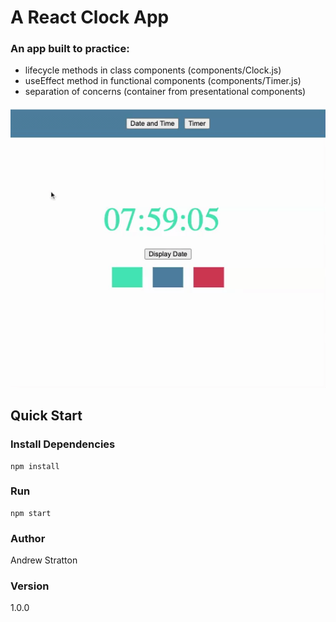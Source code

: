 # A React Clock App 

### An app built to practice:

- lifecycle methods in class components (components/Clock.js)
- useEffect method in functional components (components/Timer.js)
- separation of concerns (container from presentational components)


![Demo](assets/react-clock.gif)

## Quick Start
### Install Dependencies

```
npm install
```
### Run
```
npm start
```
### Author

Andrew Stratton

### Version

1.0.0
